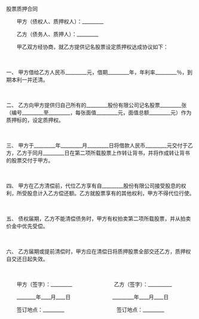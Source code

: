 



股票质押合同



 

　　甲方（债权人、质押权人）：_________　　

　　乙方（债务人、质押人）：_________　　

　　甲乙双方经协商，就乙方提供记名股票设定质押权达成协议如下：

　　

一、
甲方借给乙方人民币_________元，借期_________年，年利率_________％，到期本利一并还清。

　　

二、
乙方向甲方提供归自己所有的_________股份有限公司记名股票_________张（编号_________至_________，每张面值_________元，面值总额_________元）作为质押标的，设定质押权。

　　

三、
甲方于_________年_________月_________日将借款人民币_________元交付于乙方，乙方于同月_________日在第二项所载股票上作转让背书，并将作成转让背书的股票交付于甲方。

　　

四、
甲方在乙方清偿前，代位乙方享有自_________股份有限公司接受股息的权利，所受股息计入乙方偿还额。乙方就股票享有的其他权利，甲方不得代位行使。

　　

五、
债权届期，乙方不能清偿债务时，甲方有权拍卖第二项所载股票，并从拍卖价金中优先受偿。

　　

六、
乙方届期或提前清偿时，甲方应在清偿日将质押股票全部交还乙方，质押权自交还日起失效。　　

　　

　　甲方（签字）：_________　　　　　　　　乙方（签字）：__________

　　________年____月____日　　　　　　　　_________年____月____日　　

　　签订地点：_________　　　　　　　　　　签订地点：_________